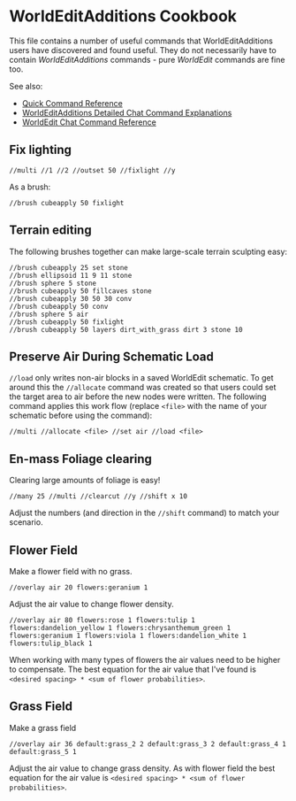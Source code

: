 # WorldEditAdditions Cookbook
This file contains a number of useful commands that WorldEditAdditions users have discovered and found useful. They do not necessarily have to contain _WorldEditAdditions_ commands - pure _WorldEdit_ commands are fine too.

See also:

- [Quick Command Reference](https://github.com/sbrl/Minetest-WorldEditAdditions/tree/master#quick-command-reference)
- [WorldEditAdditions Detailed Chat Command Explanations](https://github.com/sbrl/Minetest-WorldEditAdditions/blob/master/Chat-Command-Reference.md)
- [WorldEdit Chat Command Reference](https://github.com/Uberi/Minetest-WorldEdit/blob/master/ChatCommands.md)


## Fix lighting

```
//multi //1 //2 //outset 50 //fixlight //y
```

As a brush:

```
//brush cubeapply 50 fixlight
```

## Terrain editing
The following brushes together can make large-scale terrain sculpting easy:

```
//brush cubeapply 25 set stone
//brush ellipsoid 11 9 11 stone
//brush sphere 5 stone
//brush cubeapply 50 fillcaves stone
//brush cubeapply 30 50 30 conv
//brush cubeapply 50 conv
//brush sphere 5 air
//brush cubeapply 50 fixlight
//brush cubeapply 50 layers dirt_with_grass dirt 3 stone 10
```

## Preserve Air During Schematic Load
`//load` only writes non-air blocks in a saved WorldEdit schematic. To get around this the `//allocate` command was created so that users could set the target area to air before the new nodes were written. The following command applies this work flow (replace `<file>` with the name of your schematic before using the command):

```
//multi //allocate <file> //set air //load <file>
```

## En-mass Foliage clearing
Clearing large amounts of foliage is easy!

```
//many 25 //multi //clearcut //y //shift x 10
```

Adjust the numbers (and direction in the `//shift` command) to match your scenario.


## Flower Field
Make a flower field with no grass.

```
//overlay air 20 flowers:geranium 1 
```

Adjust the air value to change flower density.

```
//overlay air 80 flowers:rose 1 flowers:tulip 1 flowers:dandelion_yellow 1 flowers:chrysanthemum_green 1 flowers:geranium 1 flowers:viola 1 flowers:dandelion_white 1 flowers:tulip_black 1
```

When working with many types of flowers the air values need to be higher to compensate. The best equation for the air value that I've found is `<desired spacing> * <sum of flower probabilities>`.


## Grass Field
Make a grass field

```
//overlay air 36 default:grass_2 2 default:grass_3 2 default:grass_4 1 default:grass_5 1
```

Adjust the air value to change grass density. As with flower field the best equation for the air value is `<desired spacing> * <sum of flower probabilities>`.
